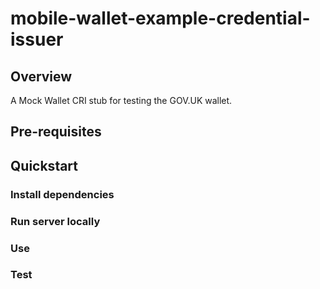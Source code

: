 # mobile-wallet-example-credential-issuer

## Overview

A Mock Wallet CRI stub for testing the GOV.UK wallet.

## Pre-requisites

## Quickstart

### Install dependencies

### Run server locally

### Use

### Test